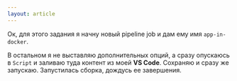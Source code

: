 ```yaml
---
layout: article
---
```

Ок, для этого задания я начну новый pipeline job и дам ему имя `app-in-docker`.

В остальном я не выставляю дополнительных опций, а сразу опускаюсь в `Script` и заливаю туда контент из моей **VS Code**. Сохраняю и сразу же запускаю. Запустилась сборка, дождусь ее завершения.
